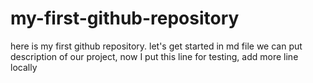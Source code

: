 # my-first-github-repository
here is my first github repository. let's get started 
in md file we can put description of our project, now I put this line for testing, add more line locally
